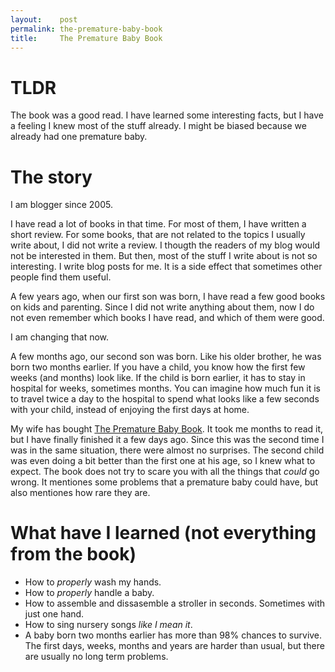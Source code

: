 ```yaml
---
layout:    post
permalink: the-premature-baby-book
title:     The Premature Baby Book
---
```


# TLDR

The book was a good read. I have learned some interesting facts, but I have a feeling I knew most of the stuff already. I might be biased because we already had one premature baby.

# The story

I am blogger since 2005.

I have read a lot of books in that time. For most of them, I have written a short review. For some books, that are not related to the topics I usually write about, I did not write a review. I thougth the readers of my blog would not be interested in them. But then, most of the stuff I write about is not so interesting. I write blog posts for me. It is a side effect that sometimes other people find them useful.

A few years ago, when our first son was born, I have read a few good books on kids and parenting. Since I did not write anything about them, now I do not even remember which books I have read, and which of them were good.

I am changing that now.

A few months ago, our second son was born. Like his older brother, he was born two months earlier. If you have a child, you know how the first few weeks (and months) look like. If the child is born earlier, it has to stay in hospital for weeks, sometimes months. You can imagine how much fun it is to travel twice a day to the hospital to spend what looks like a few seconds with your child, instead of enjoying the first days at home.

My wife has bought [The Premature Baby Book](http://www.amazon.com/The-Premature-Baby-Book-Everything/dp/B000EHSMKO). It took me months to read it, but I have finally finished it a few days ago. Since this was the second time I was in the same situation, there were almost no surprises. The second child was even doing a bit better than the first one at his age, so I knew what to expect. The book does not try to scare you with all the things that *could* go wrong. It mentiones some problems that a premature baby could have, but also mentiones how rare they are.

# What have I learned (not everything from the book)

- How to *properly* wash my hands.
- How to *properly* handle a baby.
- How to assemble and dissasemble a stroller in seconds. Sometimes with just one hand.
- How to sing nursery songs *like I mean it*.
- A baby born two months earlier has more than 98% chances to survive. The first days, weeks, months and years are harder than usual, but there are usually no long term problems.
